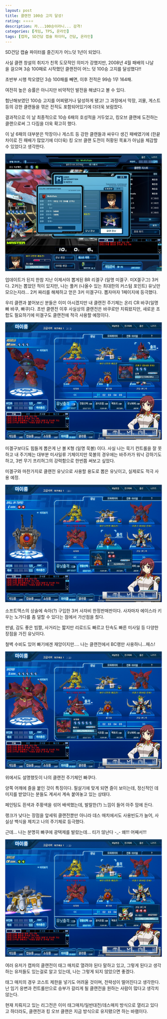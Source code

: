```yaml
---
layout: post
title: 클랜전 100승 고지 달성!
rating: ⭐️⭐️⭐️⭐️
description: 캬...100승이라니... 감격!
categories: [게임, TPS, 온라인]
tags: [캡파, SD건담 캡슐 파이터, 건담, 온라인]
---
```


SD건담 캡슐 파이터를 즐긴지가 어느덧 1년이 되었다.

사실 클랜 창설의 취지가 친목 도모적인 의미가 강했지만, 2008년 4월 패배의 나날을 걸으며 3승 100패로 시작했던 클랜전이 어느 덧 100승 고지를 달성했다!!

초반부 시행 착오였던 3승 100패를 빼면, 이후 전적은 99승 1무 164패.

여전히 높은 승률은 아니지만 비약적인 발전을 해냈다고 볼 수 있다.

험난해보였던 100승 고지를 어찌됐거나 달성하게 됐고! 그 과정에서 막장, 괴물, 게스트 등의 강한 클랜들을 꺾은 전적도 포함되어있기에 더더욱 보람찼다.

결과적으로 이 날 최종적으로 10승 6패의 호성적을 거두었고, 킹오브 클랜에 도전하는 클랜으로써 그 다짐을 더욱 확고히 했다.

이 날 6패의 대부분은 막장이나 게스트 등 강한 클랜들과 싸우다 생긴 패배였기에 (한끝차이로 진 패배가 많았기에 더더욱) 킹 오브 클랜 도전이 허황된 목표가 아님을 체감할 수 있었다고 생각한다.

![캡파](../../images/2009/sdgcf_00.jpeg)

업데이트가 된지 한참 지난 이제서야 뽑게된 BR 리겔구 (일명 미겔구. 미X겔구그) 3커다. 2커는 뽑았던 적이 있지만, 나는 풀커 (나올수 있는 최대한의 커스텀 포인트) 유닛만 모으는지라... 2커 짜리를 해체하고 얻은 3커 미겔구다. 뽑자마자 1페이지에 등극했다.

우리 클랜과 붙어보신 분들은 이미 아시겠지만 내 클랜전 주기체는 온리 CR 바쿠(일명 빠 바쿠, 빠쿠)다. 초반 클랜전 이후 사실상의 클랜전은 바쿠로만 치뤄왔지만, 새로운 조합도 필요하기에 미겔구도 클랜전에 적극 사용할 예정이다.

![캡파](../../images/2009/sdgcf_01.jpeg)

미겔구보다도 힘들게 뽑은게 난 볼 K형 (일명 묵볼) 이다. 사실 나는 묵기 컨트롤을 잘 못하고 내 주기체는 대부분 미사일류 기체이지만 묵볼의 경우에는 바주카가 워낙 강하기도 하고, 3번 무기 프리허그의 강력함으로 한번쯤 써보고 싶었다.

미겔구와 마찬가지로 클랜전 유닛으로 사용할 용도로 뽑은 유닛이고, 실제로도 적극 사용 예정. 

![캡파](../../images/2009/sdgcf_02.jpeg)

소프트맥스의 상술에 속아(?) 구입한 3커 사자비 한정판매판이다. 사자마자 에이스라 키우는 노가다를 좀 덜할 수 있다는 점에서 가산점을 줬다.

판넬, 감도 좋은 빔짤, 사거리는 짧지만 리로드도 빠르고 탄속도 빠른 미사일 등 다양한 장점을 가진 유닛이다.

철벽 수비도 있어 빠기에겐 재앙이지만.... 나는 클랜전에서 BC랭만 사용하니...패스!

![캡파](../../images/2009/sdgcf_03.jpeg)

위에서도 설명했듯이 나의 클랜전 주기체인 빠쿠다.

양쪽 어깨에 즐을 붙인 것이 특징이다. 필살기에 맞게 되면 즐이 보이는데, 정신적인 데미지를 받았다는 분들도 계셔서 계속 붙여놓고 있는 상태다.

페인팅도 흰색과 주황색을 섞어 배색했는데, 발랄한(?) 느낌이 들어 아주 맘에 든다.

랭크가 낮다는 장점을 앞세워 클랜전뿐만 아니라 데스 매치에서도 사용빈도가 늘어, 사실상 백식을 제치고 나의 주기체로 등극했다. 

근데... 나는 분명히 빠쿠에 광택제를 발랐는데... 티가 않난다 -_- 왜!!! 어째서!!!

![캡파](../../images/2009/sdgcf_04.jpeg)

여러 유저가 캡파의 클랜전이 태그 매치로 열려야 된다 말하고 있고, 그렇게 된다고 생각하는 유저들도 있는걸로 알고 있는데, 나는 그렇게 되지 않았으면 좋겠다.

태그 매치의 경우 코스트 제한을 넣기도 어려울 것이며, 전략성이 떨어진다고 생각한다. 난 임기 응변과 컨트롤만으로 승부가 갈리게 될 클랜전을 원하는 사람이 많다고 생각치 않는다.

현재 치뤄지고 있는 리그전은 이미 태그매치/일반대전/데스매치 방식으로 열리고 있다고 하더라도, 클랜전과 킹 오브 클랜은 지금 방식으로 유지됐으면 하는 바램이다.
